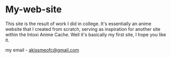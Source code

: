 # My-web-site

This site is the result of work I did in college. It's essentially an anime website that I created from scratch, serving as inspiration for another site within the Intoxi Anime Cache. Well it's basically my first site, I hope you like it.

my email - akissmeofc@gmail.com
